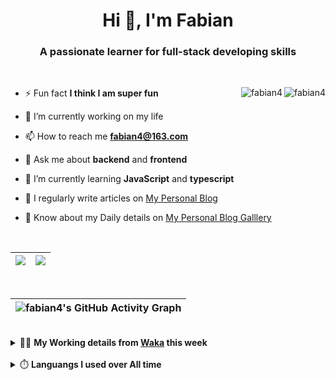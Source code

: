 <h1 align="center">Hi 👋, I'm Fabian</h1>
<h3 align="center">A passionate learner for full-stack developing skills</h3>

<br/>

<img align="right" src="https://komarev.com/ghpvc/?username=fabian4&label=views&color=0e75b6&style=flat" alt="fabian4" /><img align="right" src="https://img.shields.io/badge/Author-fabian4-orange?logo=Dark%20Reader" alt="fabian4" />

- ⚡ Fun fact **I think I am super fun**

- 🔭 I’m currently working on my life

- 📫 How to reach me **fabian4@163.com**

- 💬 Ask me about **backend** and **frontend**

- 🌱 I’m currently learning **JavaScript** and **typescript**

- 📝 I regularly write articles on [My Personal Blog](https://fabian4.github.io/)

- 📄 Know about my Daily details on [My Personal Blog Galllery](https://fabian4.github.io/gallery/)

<br/>

|  <img align="center" src="https://github-readme-streak-stats.herokuapp.com/?user=fabian4&theme=gruvbox_duo&currStreakNum=2FD3EB&fire=pink&sideLabels=F00&hide_border=true&date_format=[Y.]n.j" /> |  <img align="center" src="https://github-readme-stats.vercel.app/api/top-langs/?username=fabian4&layout=compact&theme=buefy&hide_border=true&exclude_repo=jdk,jdk-source-learning,spring-framework,netty,jdk,fabian4.github.io,wechaty.js.org,sofa-bolt" /> |
| ------------- | ------------- |

<!-- | <img align="center" src="https://github-readme-stats.vercel.app/api?username=fabian4&count_private=true&show_icons=true&theme=flag-india&show_owner=true&hide_border=true" /> | <img align="center" src="https://github-readme-stats.vercel.app/api/top-langs/?username=fabian4&layout=compact&theme=buefy&hide_border=true&exclude_repo=jdk,jdk-source-learning,spring-framework,netty,jdk,fabian4.github.io,wechaty.js.org,sofa-bolt" /> | <img align="center" src="https://github-readme-streak-stats.herokuapp.com/?user=fabian4&theme=gruvbox_duo&currStreakNum=2FD3EB&fire=pink&sideLabels=F00&hide_border=true&date_format=[Y.]n.j" /> |
| ------------- | ------------- | ------------- | -->

<br/>

|![fabian4's GitHub Activity Graph](https://activity-graph.herokuapp.com/graph?username=fabian4&theme=github-light&area=true)|
| --- |

<!-- <br/>
<details>
  <summary>✍️ <b>My Leetcode Record from the <a href="https://github.com/fabian4/leetcode">repo</a></b></summary>
 
 ---
  
|[![Leetcode Stats](https://leetcode.card.workers.dev/?username=fabian&border=0)](https://leetcode-cn.com/u/fabianbao/)|[![fabian's LeetCode Stats](https://leetcode-stats.vercel.app/api?username=fabian&theme=Light)](https://leetcode-cn.com/u/fabianbao/)|
| ------------- | ------------- |
</details> -->

<br/>

<details>
  <summary>👨‍💻 <b>My Working details from <a href="https://wakatime.com/dashboard">Waka</a> this week</b></summary>

---

<!--START_SECTION:waka-->
![Code Time](http://img.shields.io/badge/Code%20Time-176%20hrs%2019%20mins-blue)

**I'm an Early 🐤** 

```text
🌞 Morning    192 commits    ██████░░░░░░░░░░░░░░░░░░░   24.49% 
🌆 Daytime    285 commits    █████████░░░░░░░░░░░░░░░░   36.35% 
🌃 Evening    292 commits    █████████░░░░░░░░░░░░░░░░   37.24% 
🌙 Night      15 commits     ░░░░░░░░░░░░░░░░░░░░░░░░░   1.91%

```
📅 **I'm Most Productive on Thursday** 

```text
Monday       116 commits    ███░░░░░░░░░░░░░░░░░░░░░░   14.8% 
Tuesday      131 commits    ████░░░░░░░░░░░░░░░░░░░░░   16.71% 
Wednesday    134 commits    ████░░░░░░░░░░░░░░░░░░░░░   17.09% 
Thursday     141 commits    ████░░░░░░░░░░░░░░░░░░░░░   17.98% 
Friday       90 commits     ██░░░░░░░░░░░░░░░░░░░░░░░   11.48% 
Saturday     73 commits     ██░░░░░░░░░░░░░░░░░░░░░░░   9.31% 
Sunday       99 commits     ███░░░░░░░░░░░░░░░░░░░░░░   12.63%

```


📊 **This Week I Spent My Time On** 

```text
💬 Programming Languages: 
Other                    22 hrs 33 mins      █████████████░░░░░░░░░░░░   54.48% 
Java                     6 hrs 53 mins       ████░░░░░░░░░░░░░░░░░░░░░   16.63% 
TypeScript               3 hrs 59 mins       ██░░░░░░░░░░░░░░░░░░░░░░░   9.62% 
Go                       3 hrs 38 mins       ██░░░░░░░░░░░░░░░░░░░░░░░   8.78% 
YAML                     1 hr 26 mins        ░░░░░░░░░░░░░░░░░░░░░░░░░   3.46%

🔥 Editors: 
Browser                  22 hrs 33 mins      █████████████░░░░░░░░░░░░   54.48% 
IntelliJ                 7 hrs 56 mins       ████░░░░░░░░░░░░░░░░░░░░░   19.19% 
WebStorm                 5 hrs 49 mins       ███░░░░░░░░░░░░░░░░░░░░░░   14.05% 
GoLand                   5 hrs 5 mins        ███░░░░░░░░░░░░░░░░░░░░░░   12.29%

💻 Operating System: 
Windows                  41 hrs 24 mins      █████████████████████████   100.0%

```


<!--END_SECTION:waka-->
  
</details>

<br/>

<details>
  <summary>⏱️ <b>Languangs I used over All time</b></summary>
  
---
  
![languages all time](https://wakatime.com/share/@32ef5ac6-eac5-4886-805c-ce9fe059857e/efc24c85-e478-4696-bcbd-c5669145b831.svg)
  
</details>
